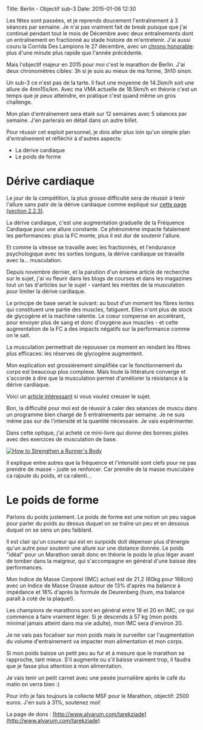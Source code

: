 Title: Berlin - Objectif sub-3
Date: 2015-01-06 12:30


Les fêtes sont passées, et je reprends doucement l'entraînement à 3 séances par 
semaine. Je n'ai pas vraiment fait de break puisque que j'ai continué pendant tout le 
mois de Décembre avec deux entraînements dont un entraînement en fractionné au stade
histoire de m'entretenir. J'ai aussi couru la Corrida Des Lampions le 27 décembre, avec 
un [chrono honorable](http://smashrun.com/tarek/run/1742840): 
plus d'une minute plus rapide que l'année précédente.

Mais l'objectif majeur en 2015 pour moi c'est le marathon de Berlin. J'ai deux
chronomètres cibles: 3h si je suis au mieux de ma forme, 3h10 sinon.

Un sub-3 ce n'est pas de la tarte. Il faut une moyenne de 14.2km/h soit une allure
de 4mn15s/km. Avec ma VMA actuelle de 18.5km/h en théorie c'est un temps
que je peux atteindre, en pratique c'est quand même un gros challenge.

Mon plan d'entraînement sera étalé sur 12 semaines avec 5 séances par semaine.
J'en parlerais en détail dans un autre billet.

Pour réussir cet exploit personnel, je dois aller plus loin qu'un simple
plan d'entraînement et réfléchir à d'autres aspects:

- La dérive cardiaque
- Le poids de forme


Dérive cardiaque
================


Le jour de la compétition, la plus grosse difficulté sera de réussir à tenir 
l'allure sans patir de la dérive cardiaque comme expliqué sur 
[cette page (section 2.2.3)](http://www.volodalen.com/13physiologie/fc2.htm).

La dérive cardiaque, c'est une augmentation graduelle de la Fréquence Cardiaque
pour une allure constante. Ce phénomème impacte fatalement les performances: 
plus la FC monte, plus il est dur de soutenir l'allure.

Et comme la vitesse se travaille avec les fractionnés, et l'endurance
psychologique avec les sorties longues, la dérive cardiaque se travaille avec 
la... musculation.

Depuis novembre dernier, et la parution d'un ènieme article de recherche sur
le sujet, j'ai vu fleurir dans les blogs de courses et dans les magazines
tout un tas d'articles sur le sujet - vantant les mérites de la musculation
pour limiter la dérive cardiaque.

Le principe de base serait le suivant: au bout d'un moment les fibres lentes
qui constituent une partie des muscles, fatiguent. Elles n'ont plus de stock
de glycogène et la machine ralentie. Le coeur compense en accelérant, pour
envoyer plus de sang et donc d'oxygène aux muscles - et cette augmentation 
de la FC a des impacts négatifs sur la performance comme on le sait.

La musculation permettrait de repousser ce moment en rendant les fibres
plus efficaces: les réserves de glycogène augmentent.

Mon explication est grossièrement simplifiée car le fonctionnement du corps est 
beaucoup plus complexe. Mais toute la littérature converge et s'accorde
à dire que la musculation permet d'améliorer la résistance à la dérive 
cardiaque.

Voici un [article intéressant](http://www.sport-passion.fr/conseils/gagner-en-endurance.php)
si vous voulez creuser le sujet.

Bon, la difficulté pour moi est de réussir à caler des séances de muscu 
dans un programme bien chargé de 5 entraînements par semaine. Je ne suis même
pas sur de l'intensité et la quantité nécessaire. Je vais expérimenter.


Dans cette optique, j'ai acheté ce mini-livre 
qui donne des bonnes pistes avec des exercices de musculation de base.

[![How to Strengthen a Runner's Body](http://foule.es/mirsad.jpg)](http://www.amazon.fr/gp/product/B00DM53S18)

Il explique entre autres que la fréquence et l'intensité sont clefs pour ne
pas prendre de masse - juste se renforcer. Car prendre de la masse musculaire
ca rajoute du poids, et ca ralenti...


Le poids de forme
=================

Parlons du poids justement. Le poids de forme est une notion un peu vague
pour parler du poids au dessus duquel on se traîne un peu et en dessous 
duquel on se sens un peu faiblard.

Il est clair qu'un coureur qui est en surpoids doit dépenser plus d'énergie
qu'un autre pour soutenir une allure sur une distance donnée. Le poids
"idéal" pour un Marathon serait donc en théorie le poids le plus léger
avant de tomber dans la maigreur, qui s'accompagne en général d'une baisse
des performances.

Mon Indice de Masse Corporel (IMC) actuel est de 21.2 (60kg pour 168cm) avec
un Indice de Masse Grasse autour de 13% d'après ma balance à impédance et
18% d'après la formule de Deurenberg (hum, ma balance paraît à coté de la
plaque!).

Les champions de marathons sont en général entre 18 et 20 en IMC, ce qui 
commence à faire vraiment léger. Si je descends à 57 kg (mon poids minimal
jamais atteint dans ma vie adulte), mon IMC sera d'environ 20.

Je ne vais pas focaliser sur mon poids mais le surveiller car l'augmentation
du volume d'entrainement va impacter mon alimentation et mon corps. 

Si mon poids baisse un petit peu au fur et à mesure que le marathon se rapproche, 
tant mieux. S'il augmente ou s'il baisse vraiment trop, il faudra que je fasse plus 
attention à mon alimentation. 

Je vais tenir un petit carnet avec une pesée journalière après le café du matin 
on verra bien :)

Pour info je fais toujours la collecte MSF pour le Marathon, objectif: 2500 euros.
J'en suis à 31%, soutenez moi!

La page de dons : [http://www.alvarum.com/tarekziade](http://www.alvarum.com/tarekziade)
